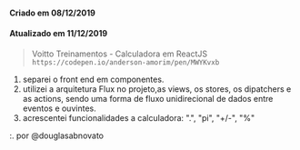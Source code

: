 #### Criado em 08/12/2019
#### Atualizado em 11/12/2019

> Voitto Treinamentos - Calculadora em ReactJS <br/>
> `https://codepen.io/anderson-amorim/pen/MWYKvxb`
1. separei o front end em componentes.
2. utilizei a arquitetura Flux no projeto,as views, os stores, os dipatchers e as actions, sendo uma forma de fluxo unidirecional de dados entre eventos e ouvintes.
3. acrescentei funcionalidades a calculadora: ".", "pi", "+/-", "%"

:. por @douglasabnovato